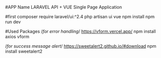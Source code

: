 #APP Name
LARAVEL API + VUE Single Page Application

#first 
composer require laravel/ui:^2.4
php artisan ui vue 
npm install 
npm run dev

#Used Packages
/*for error handling*/
https://vform.vercel.app/
npm install axios vform

/*for success message alert*/
https://sweetalert2.github.io/#download
npm install sweetalert2

